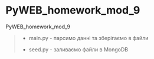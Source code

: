 # PyWEB_homework_mod_9
PyWEB_homework_mod_9

> - main.py - парсимо данні та зберігаємо в файли
> + seed.py - заливаємо файли в MongoDB
